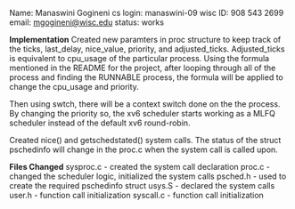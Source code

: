 Name: Manaswini Gogineni
cs login: manaswini-09
wisc ID: 908 543 2699
email: mgogineni@wisc.edu
status: works

**Implementation**
Created new paramters in proc structure to keep track of the ticks, last_delay, nice_value, priority, and adjusted_ticks. Adjusted_ticks is equivalent to cpu_usage of the particular process. Using the formula mentioned in the README for the project, after looping through all of the process and finding the RUNNABLE process, the formula will be applied to change the cpu_usage and priority.

Then using swtch, there will be a context switch done on the the process. By changing the priority so, the xv6 scheduler starts working as a MLFQ scheduler instead of the default xv6 round-robin.

Created nice() and getschedstated() system calls. The status of the struct pschedinfo will change in the proc.c when the system call is called upon.

**Files Changed**
sysproc.c - created the system call declaration
proc.c - changed the scheduler logic, initialized the system calls
psched.h - used to create the required pschedinfo struct
usys.S - declared the system calls
user.h - function call initialization
syscall.c - function call initialization

